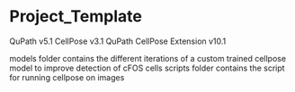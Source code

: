 # Project_Template
QuPath v5.1
CellPose v3.1
QuPath CellPose Extension v10.1

models folder contains the different iterations of a custom trained cellpose model to improve detection of cFOS cells
scripts folder contains the script for running cellpose on images